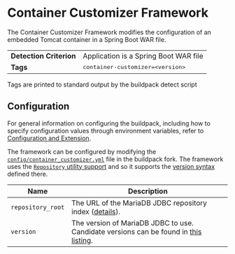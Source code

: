 # Container Customizer Framework
The Container Customizer Framework modifies the configuration of an embedded Tomcat container in a Spring Boot WAR file.

<table>
  <tr>
    <td><strong>Detection Criterion</strong></td>
    <td>Application is a Spring Boot WAR file</td>
  </tr>
  <tr>
    <td><strong>Tags</strong></td>
    <td><tt>container-customizer=&lt;version&gt;</tt></td>
  </tr>
</table>
Tags are printed to standard output by the buildpack detect script

## Configuration
For general information on configuring the buildpack, including how to specify configuration values through environment variables, refer to [Configuration and Extension][].

The framework can be configured by modifying the [`config/container_customizer.yml`][] file in the buildpack fork.  The framework uses the [`Repository` utility support][repositories] and so it supports the [version syntax][] defined there.

| Name | Description
| ---- | -----------
| `repository_root` | The URL of the MariaDB JDBC repository index ([details][repositories]).
| `version` | The version of MariaDB JDBC to use. Candidate versions can be found in [this listing][].

[Configuration and Extension]: ../README.md#configuration-and-extension
[`config/container_customizer.yml`]: ../config/container_customizer.yml
[repositories]: extending-repositories.md
[this listing]: http://download.pivotal.io.s3.amazonaws.com/container-customizer/index.yml
[version syntax]: extending-repositories.md#version-syntax-and-ordering
